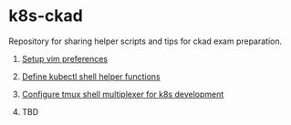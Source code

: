 # k8s-ckad

Repository for sharing helper  scripts and tips for ckad exam preparation.

1. [Setup vim preferences](articles/k8s-ckad-vim.md)

2. [Define kubectl shell helper functions](articles/k8s-ckad-shell.md)

3. [Configure tmux shell multiplexer for k8s development](articles/k8s-ckad-tmux.md)

4. TBD
